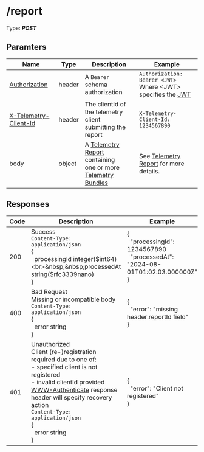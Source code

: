 # /report

Type: ***POST***

## Paramters

| Name | Type | Description | Example |
| ---- | ---- | ----------- | ------- |
| [Authorization](../headers/authorization.md) | header | A `Bearer` schema authorization | `Authorization: Bearer <JWT>`<br>Where \<JWT\> specifies the [JWT](https://jwt.io/) |
| [X-Telemetry-Client-Id](../headers/telemetry-client-id.md) | header | The clientId of the telemetry client<br>submitting the report | `X-Telemetry-Client-Id: 1234567890` |
| body | object | A [Telemetry Report](../structs/telemetryreport.md) containing<br>one or more [Telemetry Bundles](../structs/telemetrybundles.md) | See [Telemetry Report](../structs/telemetryreport.md) for more details. |

## Responses

| Code | Description | Example |
| ---- | ----------- | ------- |
| 200  | Success<br>`Content-Type: application/json`<br>{<br>&nbsp;&nbsp;processingId integer($int64)<br>&nbsp;&nbsp;processedAt string($rfc3339nano)<br>} | {<br>&nbsp;&nbsp;"processingId": 1234567890<br>&nbsp;&nbsp;"processedAt": "2024-08-01T01:02:03.000000Z"<br>} |
| 400  | Bad Request<br>Missing or incompatible body<br>`Content-Type: application/json`<br>{<br>&nbsp;&nbsp;error string<br>} | {<br>&nbsp;&nbsp;"error": "missing header.reportId field"<br>} |
| 401  | Unauthorized<br>Client (re-)registration required due to one of:<br>- specified client is not registered<br>- invalid clientId provided<br>[WWW-Authenticate](hdr_www-authenticate.md) response header will specify recovery action<br>`Content-Type: application/json`<br>{<br>&nbsp;&nbsp;error string<br>} | {<br>&nbsp;&nbsp;"error": "Client not registered"<br>} |